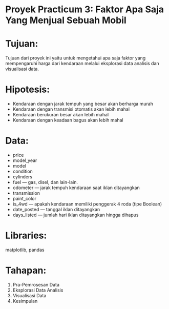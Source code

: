 # Proyek Practicum 3: Faktor Apa Saja Yang Menjual Sebuah Mobil

# Tujuan:

Tujuan dari proyek ini yaitu untuk mengetahui apa saja faktor yang mempengaruhi harga dari kendaraan melalui eksplorasi data analisis dan visualisasi data.

# Hipotesis: 

- Kendaraan dengan jarak tempuh yang besar akan berharga murah
- Kendaraan dengan transmisi otomatis akan lebih mahal
- Kendaraan berukuran besar akan lebih mahal
- Kendaraan dengan keadaan bagus akan lebih mahal

# Data:

- price
- model_year
- model
- condition
- cylinders
- fuel — gas, disel, dan lain-lain.
- odometer — jarak tempuh kendaraan saat iklan ditayangkan
- transmission
- paint_color
- is_4wd — apakah kendaraan memiliki penggerak 4 roda (tipe Boolean)
- date_posted — tanggal iklan ditayangkan
- days_listed — jumlah hari iklan ditayangkan hingga dihapus

# Libraries:

matplotlib, pandas

# Tahapan:

1. Pra-Pemrosesan Data
2. Eksplorasi Data Analisis
3. Visualisasi Data
4. Kesimpulan
